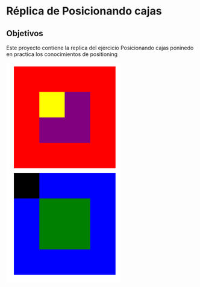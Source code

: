 # Réplica de Posicionando cajas
## Objetivos
<p> Este proyecto contiene la replica del ejercicio Posicionando cajas poninedo en practica los conocimientos de positioning</p>

![Cancha de Tenis](assets/img/box.PNG)
